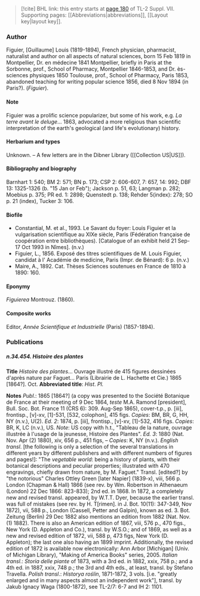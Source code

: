 > [!cite] BHL link: this entry starts at [page 180](https://www.biodiversitylibrary.org/item/103834#page/202/mode/1up) of TL-2 Suppl. VII.
> Supporting pages: [[Abbreviations|abbreviations]], [[Layout key|layout key]].

### Author

Figuier, \[Guillaume\] Louis (1819-1894), French physician, pharmacist, naturalist and author on all aspects of natural sciences, born 15 Feb 1819 in Montpellier, Dr. en médecine 1841 Montpellier, briefly in Paris at the Sorbonne, prof., School of Pharmacy, Montpellier 1846-1853, and Dr. ès-sciences physiques 1850 Toulouse, prof., School of Pharmacy, Paris 1853, abandoned teaching for writing popular science 1856, died 8 Nov 1894 (in Paris?). (*Figuier*).

#### Note

Figuier was a prolific science popularizer, but some of his work, e.g. *La terre avant le deluge*... 1863, advocated a more religious than scientific interpretation of the earth's geological (and life's evolutionary) history.

#### Herbarium and types

Unknown. – A few letters are in the Dibner Library ([[Collection US|US]]).

#### Bibliography and biography

Barnhart 1: 540; BM 2: 571; BN p. 173; CSP 2: 606-607, 7: 657, 14: 992; DBF 13: 1325-1326 (b. "15 Jan or Feb"); Jackson p. 51, 63; Langman p. 282; Moebius p. 375; PR ed. 1: 2898; Quenstedt p. 138; Rehder 5(index): 278; SO p. 21 (index), Tucker 3: 106.

#### Biofile

- Constantial, M. et al., 1993. Le Savant du foyer: Louis Figuier et la vulgarisation scientifique au XIXe siècle, Paris (Fédération française de coopération entre bibliothèques). \[Catalogue of an exhibit held 21 Sep-17 Oct 1993 in Nîmes\]. (n.v.)
- Figuier, L., 1856. Exposé des titres scientifiques de M. Louis Figuier, candidat à l' Académie de medicine, Paris (Impr. de Bénard): 6 p. (n.v.)
- Maire, A., 1892. Cat. Thèses Sciences soutenues en France de 1810 à 1890: 160.

#### Eponymy

*Figuierea* Montrouz. (1860).

#### Composite works

Editor, *Année Scientifique et Industrielle* (Paris) (1857-1894).

### Publications

##### n.34.454. Histoire des plantes

**Title**
*Histoire des plantes*... Ouvrage illustré de 415 figures dessinées d'après nature par Faguet... Paris (Librairie de L. Hachette et Cie.) 1865 \[1864?\]. Oct.
**Abbreviated title**: *Hist*. *Pl.*

**Notes**
*Publ*.: 1865 \[1864?\] (a copy was presented to the Société Botanique de France at their meeting of 9 Dec 1864, *teste* M.A. Ramond \[president\], Bull. Soc. Bot. France 11 (CRS 6): 309. Aug-Sep 1865), cover-t.p., p. \[iii\], frontisp., \[v\]-xv, \[1\]-531, \[532, colophon\], 415 figs. *Copies*: BM, BR, G, HH, NY (n.v.), U(2).
*Ed. 2*: 1874, p. \[iii\], frontisp., \[v\]-xv, \[1\]-532, 416 figs. *Copies*: BR, K, LC (n.v.), US.
*Note*: US copy with h.t., "Tableau de la nature, ouvrage illustrée à l'usage de la jeunesse, Histoire des Plantes".
*Ed. 3*: 1880 (Nat. Nov. Apr (2) 1880), xiv, 656 p., 451 figs, – *Copies*: K, NY (n.v.).
*English transl*. \[the following is only a selection of the several translations in different years by different publishers and with different numbers of figures and pages!\]: "The *vegetable world*: being a history of plants, with their botanical descriptions and peculiar properties; illustrated with 470 engravings, chiefly drawn from nature, by M. Faguet." Transl. \[edited?\] by "the notorious" Charles Ottley Green \[later Napier\] (1839-x), viii, 566 p. London (Chapman & Hall) 1866 (see rev. by Wm. Robertson in Athenaeum (London) 22 Dec 1866: 823-833); 2nd ed. in 1868. In 1872, a completely new and revised transl. appeared, by W.T.T. Dyer, because the earlier transl. was full of mistakes (see rev. by H. T\[rimen\]. in J. Bot. 10(11): 347-349, Nov 1872), vii, 588 p., London (Cassell, Petter and Galpin), known as ed. 3. Bot. Zeitung (Berlin) 29 Dec 1882 also mentions an edition from 1882 (Nat. Nov. (1) 1882). There is also an American edition of 1867, viii, 576 p., 470 figs., New York (D. Appleton and Co.), transl. by W.S.O.; and of 1869, as well as a new and revised edition of 1872, vii, 588 p, 473 figs, New York (D. Appleton); the last one also having an 1899 imprint. Additionally, the revised edition of 1872 is available now electronically: Ann Arbor \[Michigan\] (Univ. of Michigan Library), "Making of America Books" series, 2005.
*Italian transl*.: *Storia delle piante* of 1873, with a 3rd ed. in 1882, xxix, 758 p.; and a 4th ed. in 1887, xxix, 748 p.; the 3rd and 4th eds., at least, transl. by Stefano Travella.
*Polish transl*.: *Historya roślin*, 1871-1872, 3 vols. \[i.e. "greatly enlarged and in many aspects almost an independent work"\], transl. by Jakub Ignacy Waga (1800-1872), see TL-2/7: 6-7 and IH 2: 1101.


